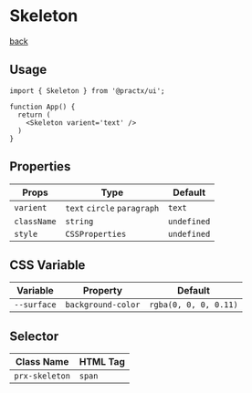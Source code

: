 # Skeleton
[back](./index.md)

## Usage
```tsx
import { Skeleton } from '@practx/ui';

function App() {
  return (
    <Skeleton varient='text' />
  )
}
```

## Properties
| Props       | Type                        | Default     |
|-------------|-----------------------------|-------------|
| `varient`   | `text` `circle` `paragraph` | `text`      |
| `className` | `string`                    | `undefined` |
| `style`     | `CSSProperties`             | `undefined` |

## CSS Variable
| Variable        | Property           | Default               |
|-----------------|--------------------|-----------------------|
| `--surface`     | `background-color` | `rgba(0, 0, 0, 0.11)` |

## Selector
| Class Name     | HTML Tag |
|----------------|----------|
| `prx-skeleton` | `span`   |
